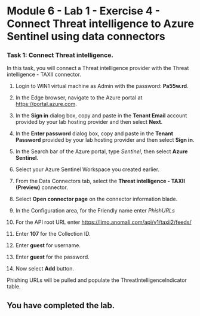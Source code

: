 # Module 6 - Lab 1 - Exercise 4 - Connect Threat intelligence to Azure Sentinel using data connectors

### Task 1: Connect Threat intelligence.

In this task, you will connect a Threat intelligence provider with the Threat intelligence - TAXII connector.

1. Login to WIN1 virtual machine as Admin with the password: **Pa55w.rd**.  

2. In the Edge browser, navigate to the Azure portal at https://portal.azure.com.

3. In the **Sign in** dialog box, copy and paste in the **Tenant Email** account provided by your lab hosting provider and then select **Next**.

4. In the **Enter password** dialog box, copy and paste in the **Tenant Password** provided by your lab hosting provider and then select **Sign in**.

5. In the Search bar of the Azure portal, type *Sentinel*, then select **Azure Sentinel**.

6. Select your Azure Sentinel Workspace you created earlier.

7. From the Data Connectors tab, select the **Threat intelligence - TAXII (Preview)** connector.

8. Select **Open connector page** on the connector information blade.

9. In the Configuration area, for the Friendly name enter *PhishURLs*

10. For the API root URL enter https://limo.anomali.com/api/v1/taxii2/feeds/

11. Enter **107** for the Collection ID.

12. Enter **guest** for username.

13. Enter **guest** for the password.

14. Now select **Add** button.  

Phishing URLs will be pulled and populate the ThreatIntelligenceIndicator table. 

## You have completed the lab.